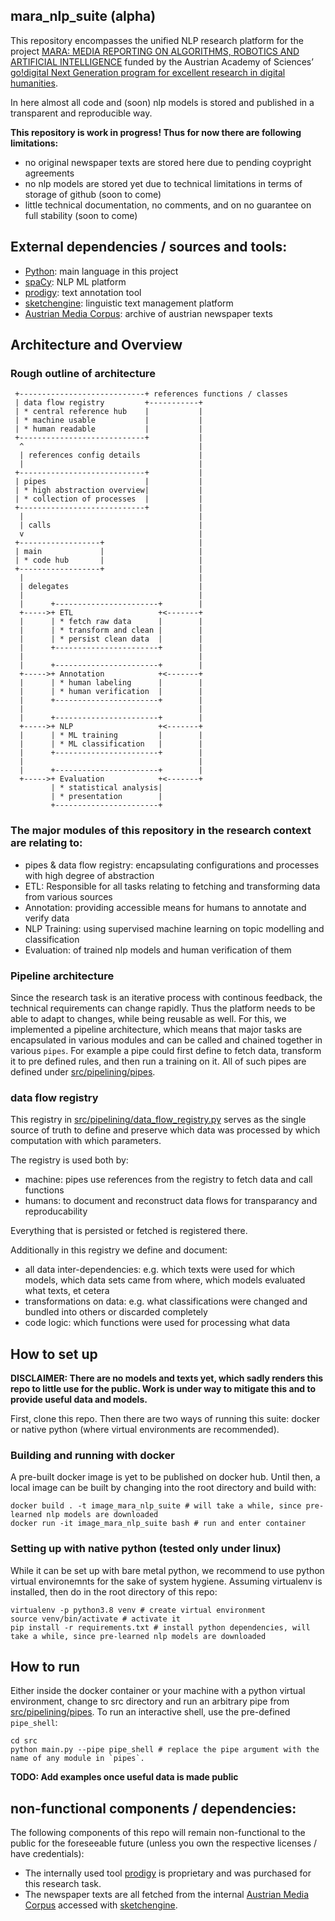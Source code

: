 ## mara_nlp_suite (alpha)

This repository encompasses the unified NLP research platform for the project [MARA: MEDIA REPORTING ON ALGORITHMS, ROBOTICS AND ARTIFICIAL INTELLIGENCE](https://www.oeaw.ac.at/cmc/research/media-accountability-media-change-mamc/media-ethics-and-media-accountability/triple-a-algorithms-automation-accountability/risks-and-responsibility-in-the-automation-debate-mara/) funded by the Austrian Academy of Sciences’ [go!digital Next Generation program for excellent research in digital humanities](https://www.oeaw.ac.at/foerderungen/godigital/godigital-next-generation).

In here almost all code and (soon) nlp models is stored and published in a transparent and reproducible way.

**This repository is work in progress! Thus for now there are following limitations:**

* no original newspaper texts are stored here due to pending coypright agreements
* no nlp models are stored yet due to technical limitations in terms of storage of github (soon to come)
* little technical documentation, no comments, and on no guarantee on full stability (soon to come)


## External dependencies / sources and tools:

* [Python](https://www.python.org/): main language in this project
* [spaCy](https://spacy.io/): NLP ML platform
* [prodigy](http://prodi.gy/): text annotation tool
* [sketchengine](https://www.sketchengine.eu/): linguistic text management platform
* [Austrian Media Corpus](https://www.oeaw.ac.at/acdh/tools/amc-austria-media-corpus): archive of austrian newspaper texts


## Architecture and Overview

### Rough outline of architecture

```
 +----------------------------+ references functions / classes
 | data flow registry         +-----------+
 | * central reference hub    |           |
 | * machine usable           |           |
 | * human readable           |           |
 +----------------------------+           |
  ^                                       |
  | references config details             |
  |                                       |
 +----------------------------+           |
 | pipes                      |           |
 | * high abstraction overview|           |
 | * collection of processes  |           |
 +----------------------------+           |
  |                                       |
  | calls                                 |
  v                                       |
 +------------------+                     |
 | main             |                     |
 | * code hub       |                     |
 +------------------+                     |
  |                                       |
  | delegates                             |
  |                                       |
  |      +-----------------------+        |
  +----->+ ETL                   +<-------+
  |      | * fetch raw data      |        |
  |      | * transform and clean |        |
  |      | * persist clean data  |        |
  |      +-----------------------+        |
  |                                       |
  |      +-----------------------+        |
  +----->+ Annotation            +<-------+
  |      | * human labeling      |        |
  |      | * human verification  |        |
  |      +-----------------------+        |
  |                                       |
  |      +-----------------------+        |
  +----->+ NLP                   +<-------+
  |      | * ML training         |        |
  |      | * ML classification   |        |
  |      +-----------------------+        |
  |                                       |
  |      +-----------------------+        |
  +----->+ Evaluation            +<-------+
         | * statistical analysis|
         | * presentation        |
         +-----------------------+
```

### The major modules of this repository in the research context are relating to:
* pipes & data flow registry: encapsulating configurations and processes with high degree of abstraction
* ETL: Responsible for all tasks relating to fetching and transforming data from various sources
* Annotation: providing accessible means for humans to annotate and verify data
* NLP Training: using supervised machine learning on topic modelling and classification 
* Evaluation: of trained nlp models and human verification of them

### Pipeline architecture

Since the research task is an iterative process with continous feedback, the technical requirements can change rapidly. Thus the platform needs to be able to adapt to changes, while being reusable as well. For this, we implemented a pipeline architecture, which means that major tasks are encapsulated in various modules and can be called and chained together in various `pipes`. For example a pipe could first define to fetch data, transform it to pre defined rules, and then run a training on it. All of such pipes are defined under [src/pipelining/pipes](src/pipelining/pipes).

### data flow registry

This registry in [src/pipelining/data_flow_registry.py](src/pipelining/data_flow_registry.py) serves as the single source of truth to define and preserve which data was processed by which computation with which parameters. 

The registry is used both by:
* machine: pipes use references from the registry to fetch data and call functions
* humans: to document and reconstruct data flows for transparancy and reproducability

Everything that is persisted or fetched is registered there. 

Additionally in this registry we define and document:
* all data inter-dependencies: e.g. which texts were used for which models, which data sets came from where, which models evaluated what texts, et cetera
* transformations on data: e.g. what classifications were changed and bundled into others or discarded completely
* code logic: which functions were used for processing what data


## How to set up

**DISCLAIMER: There are no models and texts yet, which sadly renders this repo to little use for the public. Work is under way to mitigate this and to provide useful data and models.**

First, clone this repo. Then there are two ways of running this suite: docker or native python (where virtual environments are recommended).

### Building and running with docker

A pre-built docker image is yet to be published on docker hub. Until then, a local image can be built by changing into the root directory and build with:
```
docker build . -t image_mara_nlp_suite # will take a while, since pre-learned nlp models are downloaded
docker run -it image_mara_nlp_suite bash # run and enter container
```

### Setting up with native python (tested only under linux)

While it can be set up with bare metal python, we recommend to use python virtual environemnts for the sake of system hygiene. 
Assuming virtualenv is installed, then do in the root directory of this repo:
```
virtualenv -p python3.8 venv # create virtual environment
source venv/bin/activate # activate it
pip install -r requirements.txt # install python dependencies, will take a while, since pre-learned nlp models are downloaded
```

## How to run

Either inside the docker container or your machine with a python virtual environment, change to src directory and run an arbitrary pipe from [src/pipelining/pipes](src/pipelining/pipes). To run an interactive shell, use the pre-defined `pipe_shell`:
```
cd src
python main.py --pipe pipe_shell # replace the pipe argument with the name of any module in `pipes`.
```

**TODO: Add examples once useful data is made public**

## non-functional components / dependencies:

The following components of this repo will remain non-functional to the public for the foreseeable future (unless you own the respective licenses / have credentials):

* The internally used tool [prodigy](http://prodi.gy/) is proprietary and was purchased for this research task.
* The newspaper texts are all fetched from the internal [Austrian Media Corpus](https://www.oeaw.ac.at/acdh/tools/amc-austria-media-corpus) accessed with [sketchengine](https://www.sketchengine.eu/).
